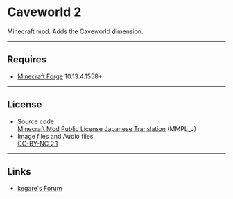 # Caveworld 2
Minecraft mod. Adds the Caveworld dimension.

----
## Requires
* [Minecraft Forge](http://files.minecraftforge.net/) 10.13.4.1558+

----
## License
* Source code  
[Minecraft Mod Public License Japanese Translation](https://dl.dropboxusercontent.com/u/51943112/MMPL_J.txt) (MMPL_J)
* Image files and Audio files  
[CC-BY-NC 2.1](http://creativecommons.org/licenses/by-nc/2.1/)

----
## Links
* [kegare's Forum](http://forum.minecraftuser.jp/viewtopic.php?t=13399)
